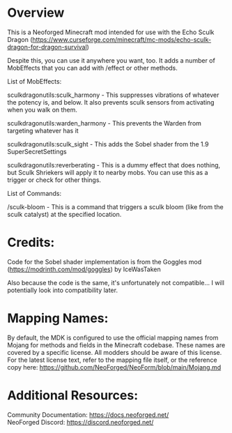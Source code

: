 
Overview
=======

This is a Neoforged Minecraft mod intended for use with the Echo Sculk Dragon (https://www.curseforge.com/minecraft/mc-mods/echo-sculk-dragon-for-dragon-survival)

Despite this, you can use it anywhere you want, too.  It adds a number of MobEffects that you can add with /effect or other methods.

List of MobEffects:

sculkdragonutils:sculk_harmony - This suppresses vibrations of whatever the potency is, and below. It also prevents sculk sensors from activating when you walk on them.

sculkdragonutils:warden_harmony - This prevents the Warden from targeting whatever has it

sculkdragonutils:sculk_sight - This adds the Sobel shader from the 1.9 SuperSecretSettings

sculkdragonutils:reverberating - This is a dummy effect that does nothing, but Sculk Shriekers will apply it to nearby mobs.
You can use this as a trigger or check for other things.

List of Commands:

/sculk-bloom <x> <y> <z> <amount> - This is a command that triggers a sculk bloom (like from the sculk catalyst) at the specified location.

Credits:
============
Code for the Sobel shader implementation is from the Goggles mod (https://modrinth.com/mod/goggles) by IceWasTaken

Also because the code is the same, it's unfortunately not compatible...  I will potentially look into compatibility later.

Mapping Names:
============
By default, the MDK is configured to use the official mapping names from Mojang for methods and fields 
in the Minecraft codebase. These names are covered by a specific license. All modders should be aware of this
license. For the latest license text, refer to the mapping file itself, or the reference copy here:
https://github.com/NeoForged/NeoForm/blob/main/Mojang.md

Additional Resources: 
==========
Community Documentation: https://docs.neoforged.net/  
NeoForged Discord: https://discord.neoforged.net/
